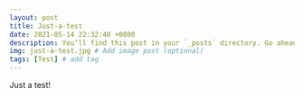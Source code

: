```yaml
---
layout: post
title: Just-a-test
date: 2021-05-14 22:32:40 +0800
description: You’ll find this post in your `_posts` directory. Go ahead and edit it and re-build the site to see your changes. # Add post description (optional)
img: just-a-test.jpg # Add image post (optional)
tags: [Test] # add tag
---
```


Just a test!
